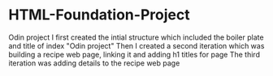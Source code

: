# HTML-Foundation-Project
Odin project
I first created the intial structure which included the boiler plate and title of index "Odin project"
Then I created a second iteration which was building a recipe web page, linking it and adding h1 titles for page
The third iteration was adding details to the recipe web page